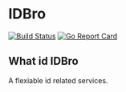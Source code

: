 # IDBro

[![Build Status](https://travis-ci.org/idbro/idbro.svg?branch=master)](https://travis-ci.org/idbro/idbro)
[![Go Report Card](https://goreportcard.com/badge/github.com/idbro/idbro)](https://goreportcard.com/report/github.com/idbro/idbro)

## What id IDBro

A flexiable id related services. 
